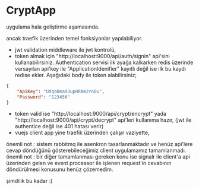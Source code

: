 # CryptApp

uygulama hala geliştirme aşamasında.

ancak traefik üzerinden temel fonksiyonlar yapılabiliyor.

- jwt validation middleware ile jwt kontrolü,
- token almak için "http://localhost:9000/api/auth/signin" api'sini kullanabilirsiniz. Authentication servisi ilk ayağa kalkarken redis üzerinde varsayılan api'key ile "ApplicationIdenifier" kayıtlı değil ise ilk bu kaydı redise ekler. Aşağıdaki body ile token alabilirsiniz;
```json
{
    "ApiKey": "UdqoDma93upHRNm2rn0u",
    "Password": "123456"
}
```
- token valid ise "http://localhost:9000/api/crypt/encrypt" yada "http://localhost:9000/api/crypt/decrypt" api'leri kullanıma hazır, (jwt ile authentice değil ise 401 hatası verir)
- vuejs client app yine traefik üzerinden çalışır vaziyette,

önemli not : sistem rabbitmq ile asenkron tasarlanmaktadır ve henüz api'lere cevap döndüğünü gösterebileceğimiz client uygulamamız tamamlanmadı.\
önemli not : bir diğer tamamlanması gereken konu ise signalr ile client'a api üzerinden gelen ve event processor ile işlenen request'in cevabının döndürülmesi konusunu henüz çözemedim.

şimdilik bu kadar :)
